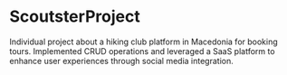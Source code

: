 # ScoutsterProject
 Individual project about a hiking club platform in Macedonia for booking tours.
Implemented CRUD operations and leveraged a SaaS platform to enhance user experiences through social media integration.
